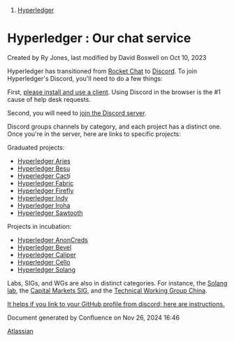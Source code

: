 1. [Hyperledger](index.html)

# Hyperledger : Our chat service

Created by Ry Jones, last modified by David Boswell on Oct 10, 2023

Hyperledger has transitioned from [Rocket Chat](https://github.com/hyperledger-archives/rocket-chat-export) to [Discord](https://discord.gg/hyperledger). To join Hyperledger's Discord, you'll need to do a few things:

First, [please install and use a client](https://discord.com/download). Using Discord in the browser is the #1 cause of help desk requests.

Second, you will need to [join the Discord server](https://discord.gg/hyperledger).

Discord groups channels by category, and each project has a distinct one. Once you're in the server, here are links to specific projects:

Graduated projects:

- [Hyperledger Aries](https://discord.com/channels/905194001349627914/905206466410057728)
- [Hyperledger Besu](https://discord.com/channels/905194001349627914/938504958909747250)
- [Hyperledger Cact](https://discord.com/channels/905194001349627914/908379366650703943)i
- [Hyperledger Fabric](https://discord.com/channels/905194001349627914/905205541326975046)
- [Hyperledger Firefly](https://discord.com/channels/905194001349627914/928377875827154984)
- [Hyperledger Indy](https://discord.com/channels/905194001349627914/905205711850594336)
- [Hyperledger Iroha](https://discord.com/channels/905194001349627914/905205848547155968)
- [Hyperledger Sawtooth](https://discord.com/channels/905194001349627914/905206249879113818)

Projects in incubation:

- [Hyperledger AnonCreds](https://discord.com/channels/905194001349627914/1035263835449331793)
- [Hyperledger Bevel](https://discord.com/channels/905194001349627914/941475087389950002)
- [Hyperledger Caliper](https://discord.com/channels/905194001349627914/941417677778473031)
- [Hyperledger Cello](https://discord.com/channels/905194001349627914/941475454378991646)
- [Hyperledger Solang](https://discord.com/channels/905194001349627914/905834552965103638)

Labs, SIGs, and WGs are also in distinct categories. For instance, the [Solang lab](https://discord.com/channels/905194001349627914/905834552965103638), the [Capital Markets SIG](https://discord.com/channels/905194001349627914/943951056252063744), and the [Technical Working Group China](https://discord.com/channels/905194001349627914/943951633228914719).

[It helps if you link to your GitHub profile from discord; here are instructions.](https://lf-hyperledger.atlassian.net/wiki/spaces/CA/pages/20549156/Link+GitHub+to+Discord)

Document generated by Confluence on Nov 26, 2024 16:46

[Atlassian](http://www.atlassian.com/)
